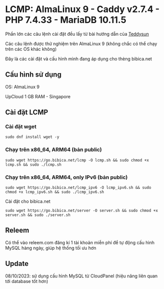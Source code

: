 # LCMP: AlmaLinux 9 - Caddy v2.7.4 - PHP 7.4.33 - MariaDB 10.11.5

Phần lớn các câu lệnh cài đặt đều lấy từ bài hướng dẫn của <a href="https://teddysun.com/701.html" target="_blank" rel="noopener">Teddysun</a>

Các câu lệnh được thử nghiệm trên AlmaLinux 9 (không chắc có thể chạy trên các OS khác không)

Đây là các cài đặt và cấu hình mình đang áp dụng cho thèng bibica.net
## Cấu hình sử dụng
OS: AlmaLinux 9 

UpCloud 1 GB RAM - Singapore
## Cài đặt LCMP
### Cài đặt wget
```shell
sudo dnf install wget -y
```
### Chạy trên x86_64, ARM64 (bản public)
```shell
sudo wget https://go.bibica.net/lcmp -O lcmp.sh && sudo chmod +x lcmp.sh && sudo ./lcmp.sh
```
### Chạy trên x86_64, ARM64, only IPv6 (bản public)
```shell
sudo wget https://go.bibica.net/lcmp_ipv6 -O lcmp_ipv6.sh && sudo chmod +x lcmp_ipv6.sh && sudo ./lcmp_ipv6.sh
```
Cài đặt cho bibica.net
```shell
sudo wget https://go.bibica.net/server -O server.sh && sudo chmod +x server.sh && sudo ./server.sh
```
## Releem
Có thể vào releem.com đăng kí 1 tài khoản miễn phí để tự động cấu hình MySQL hàng ngày, giúp hệ thống tối ưu hơn
## Update
08/10/2023: sử dụng cấu hình MySQL từ CloudPanel (hiệu năng liên quan tới database tốt hơn)
